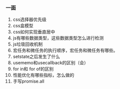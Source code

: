 ### 一面

1. css选择器优先级
2. css盒模型
3. css如何实现垂直居中
4. js有哪些数据类型，这些数据类型怎么进行检测
5. js垃圾回收机制
6. 宏任务和微任务的执行顺序，宏任务和微任务有哪些。
7. setstate之后发生了什么
8. usememo和usecallback的区别（会）
9. for in和 for of的区别
10. 性能优化有哪些指标，怎么做的
11. 手写promise.all
